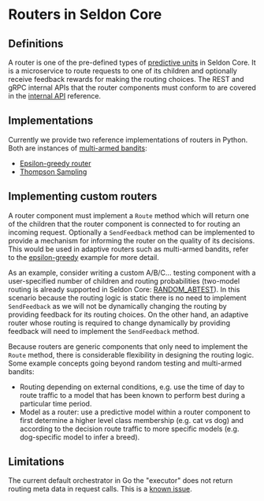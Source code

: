 # Routers in Seldon Core

## Definitions
A router is one of the pre-defined types of [predictive units](../reference/seldon-deployment.md#proto-buffer-definition) in Seldon Core. It is a microservice to route requests to one of its children and optionally receive feedback rewards for making the routing choices. The REST and gRPC internal APIs that the router components must conform to are covered in the [internal API](../reference/apis/internal-api.md#route) reference.

## Implementations
Currently we provide two reference implementations of routers in Python. Both are instances of [multi-armed bandits](https://en.wikipedia.org/wiki/Multi-armed_bandit#Semi-uniform_strategies):
* [Epsilon-greedy router](https://github.com/SeldonIO/seldon-core/tree/master/components/routers/epsilon-greedy)
* [Thompson Sampling](https://github.com/SeldonIO/seldon-core/tree/master/components/routers/thompson-sampling)

## Implementing custom routers
A router component must implement a ```Route``` method which will return one of the children that the router component is connected to for routing an incoming request. Optionally a ```SendFeedback``` method can be implemented to provide a mechanism for informing the router on the quality of its decisions. This would be used in adaptive routers such as multi-armed bandits, refer to the [epsilon-greedy](https://github.com/SeldonIO/seldon-core/tree/master/components/routers/epsilon-greedy) example for more detail.

As an example, consider writing a custom A/B/C... testing component with a user-specified number of children and routing probabilities (two-model routing is already supported in Seldon Core: [RANDOM_ABTEST](../reference/seldon-deployment.md#proto-buffer-definition)). In this scenario because the routing logic is static there is no need to implement ```SendFeedback``` as we will not be dynamically changing the routing by providing feedback for its routing choices. On the other hand, an adaptive router whose routing is required to change dynamically by providing feedback will need to implement the ```SendFeedback``` method.

Because routers are generic components that only need to implement the ```Route``` method, there is considerable flexibility in designing the routing logic. Some example concepts going beyond random testing and multi-armed bandits:
* Routing depending on external conditions, e.g. use the time of day to route traffic to a model that has been known to perform best during a particular time period.
* Model as a router: use a predictive model within a router component to first determine a higher level class membership (e.g. cat vs dog) and according to the decision route traffic to more specific models (e.g. dog-specific model to infer a breed).

## Limitations

The current default orchestrator in Go the "executor" does not return routing meta data in request calls. This is a [known issue](https://github.com/SeldonIO/seldon-core/issues/1823). 